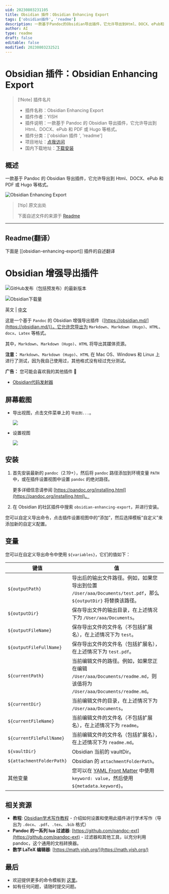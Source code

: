 ```yaml
---
uid: 20230803231105
title: Obsidian 插件：Obsidian Enhancing Export
tags: ['obsidian插件', 'readme']
description: 一款基于Pandoc的Obsidian导出插件，它允许导出到Html、DOCX、ePub和PDF或Hugo等格式。
author: AI
type: readme
draft: false
editable: false
modified: 20230803232521
---
```


# Obsidian 插件：Obsidian Enhancing Export

> [!Note] 插件名片
> - 插件名称：Obsidian Enhancing Export
> - 插件作者：YISH
> - 插件说明：一款基于 Pandoc 的 Obsidian 导出插件，它允许导出到 Html、DOCX、ePub 和 PDF 或 Hugo 等格式。
> - 插件分类：['obsidian 插件 ', 'readme']
> - 项目地址：[点我访问](https://github.com/mokeyish/obsidian-enhancing-export)
> - 国内下载地址：[下载安装](https://pkmer.cn/products/plugin/pluginMarket/?obsidian-enhancing-export)

## 概述

一款基于 Pandoc 的 Obsidian 导出插件，它允许导出到 Html、DOCX、ePub 和 PDF 或 Hugo 等格式。

![Obsidian Enhancing Export](https://cdn.pkmer.cn/covers/obsidian-enhancing-export.png!pkmer)

> [!tip] 原文出处
>
>下面自述文件的来源于 [Readme](https://ghproxy.net/https://raw.githubusercontent.com/mokeyish/obsidian-enhancing-export/main/README.md)
>

---

## Readme(翻译）

下面是 [[obsidian-enhancing-export]] 插件的自述翻译

# Obsidian 增强导出插件

![GitHub发布（包括预发布）的最新版本](https://img.shields.io/github/v/release/mokeyish/obsidian-enhancing-export?display_name=tag&include_prereleases)

![Obsidian下载量](https://img.shields.io/badge/dynamic/json?logo=obsidian&color=%23483699&label=downloads&query=%24%5B%27obsidian-enhancing-export%27%5D.downloads&url=https%3A%2F%2Fraw.githubusercontent.com%2Fobsidianmd%2Fobsidian-releases%2Fmaster%2Fcommunity-plugin-stats.json)

英文 | [中文](https://github.com/mokeyish/obsidian-enhancing-export/blob/master/README_zh-CN.md)

这是一个基于 `Pandoc` 的 Obsidian 增强导出插件（[https://obsidian.md/](https://obsidian.md/)）。它允许您导出为 `Markdown`、`Markdown (Hugo)`、`HTML`、`docx`、`Latex` 等格式。

其中，`Markdown`、`Markdown (Hugo)`、`HTML` 将导出其媒体资源。

**注意：** `Markdown`、`Markdown (Hugo)`、`HTML` 在 Mac OS、Windows 和 Linux 上进行了测试，因为我自己使用过，其他格式没有经过充分测试。

**广告：** 您可能会喜欢我的其他插件 🤪

- [Obsidian代码发射器](https://github.com/mokeyish/obsidian-code-emitter)

## 屏幕截图

- 导出视图，点击文件菜单上的 `导出到...`。

  ![](https://raw.githubusercontent.com/mokeyish/obsidian-enhancing-export/master/screenshot/exportview_en-US.png)

- 设置视图

  ![](https://raw.githubusercontent.com/mokeyish/obsidian-enhancing-export/master/screenshot/settingview_en-US.png)

## 安装

1. 首先安装最新的 `pandoc`（2.19+），然后将 `pandoc` 路径添加到环境变量 `PATH` 中，或在插件设置视图中设置 `pandoc` 的绝对路径。

   更多详细信息请参阅 [https://pandoc.org/installing.html](https://pandoc.org/installing.html)。

2. 在 Obsidian 的社区插件中搜索 `obsidian-enhancing-export`，并进行安装。

您可以自定义导出命令，点击插件设置视图中的“添加”，然后选择模板“自定义”来添加新的自定义配置。

## 变量

您可以在自定义导出命令中使用 `${variables}`，它们的值如下：

| 键值                      | 值                                                           |
| ------------------------- | ------------------------------------------------------------ |
| `${outputPath}`           | 导出后的输出文件路径。例如，如果您导出到位置 `/User/aaa/Documents/test.pdf`，那么 `${outputDir}` 将替换该路径。 |
| `${outputDir}`            | 保存导出文件的输出目录，在上述情况下为 `/User/aaa/Documents`。   |
| `${outputFileName}`       | 保存导出文件的文件名（不包括扩展名），在上述情况下为 `test`。   |
| `${outputFileFullName}`   | 保存导出文件的文件名（包括扩展名），在上述情况下为 `test.pdf`。 |
| `${currentPath}`          | 当前编辑文件的路径。例如，如果您正在编辑 `/User/aaa/Documents/readme.md`，则该值将为 `/User/aaa/Documents/readme.md`。 |
| `${currentDir}`           | 当前编辑文件的目录，在上述情况下为 `/User/aaa/Documents`。       |
| `${currentFileName}`      | 当前编辑文件的文件名（不包括扩展名），在上述情况下为 `readme`。 |
| `${currentFileFullName}`  | 当前编辑文件的文件名（包括扩展名），在上述情况下为 `readme.md`。 |
| `${vaultDir}`             | Obsidian 当前的 vaultDir。                                     |
| `${attachmentFolderPath}` | Obsidian 的 `attachmentFolderPath`。                            |
| 其他变量                  | 您可以在 [YAML Front Matter](https://jekyllrb.com/docs/front-matter/) 中使用 `keyword: value`，然后使用 `${metadata.keyword}`。 |

## 相关资源

- **教程**: [Obsidian学术写作教程](https://betterhumans.pub/obsidian-tutorial-for-academic-writing-87b038060522) - 介绍如何设置和使用此插件进行学术写作（导出为 `.docx`、`.pdf`、`.tex`、`.bib` 格式）
- **Pandoc 的一系列 lua 过滤器**: [https://github.com/pandoc-ext](https://github.com/pandoc-ext) - 过滤器和其他工具，以充分利用 pandoc，这个通用的文档转换器。
- **数学 LaTeX 编辑器**: [https://math.yish.org/](https://math.yish.org/)

## 最后

- 欢迎提供更多的命令模板到 [这里](src/export_templates.ts)。
- 如有任何问题，请随时提交问题。



